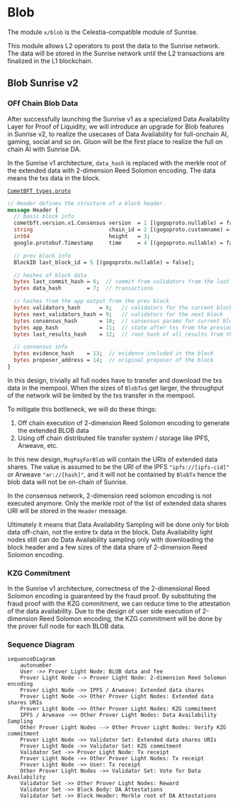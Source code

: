 # Blob

The module `x/blob` is the Celestia-compatible module of Sunrise.

This module allows L2 operators to post the data to the Sunrise network. The data will be stored in the Sunrise network until the L2 transactions are finalized in the L1 blockchain.

## Blob Sunrise v2

### OFf Chain Blob Data

After successfully launching the Sunrise v1 as a specialized Data Availability Layer for Proof of Liquidity,
we will introduce an upgrade for Blob features in Sunrise v2, to realize the usecases of Data Availability for full-onchain AI, gaming, social and so on. Gluon will be the first place to realize the full on chain AI with Sunrise DA.

In the Sunrise v1 architecture, `data_hash` is replaced with the merkle root of the extended data with 2-dimension Reed Solomon encoding. The data means the txs data in the block.

[`CometBFT types.proto`](https://github.com/cometbft/cometbft/blob/main/proto/cometbft/types/v1/types.proto)
```protobuf
// Header defines the structure of a block header.
message Header {
  // basic block info
  cometbft.version.v1.Consensus version  = 1 [(gogoproto.nullable) = false];
  string                        chain_id = 2 [(gogoproto.customname) = "ChainID"];
  int64                         height   = 3;
  google.protobuf.Timestamp     time     = 4 [(gogoproto.nullable) = false, (gogoproto.stdtime) = true];

  // prev block info
  BlockID last_block_id = 5 [(gogoproto.nullable) = false];

  // hashes of block data
  bytes last_commit_hash = 6;  // commit from validators from the last block
  bytes data_hash        = 7;  // transactions

  // hashes from the app output from the prev block
  bytes validators_hash      = 8;   // validators for the current block
  bytes next_validators_hash = 9;   // validators for the next block
  bytes consensus_hash       = 10;  // consensus params for current block
  bytes app_hash             = 11;  // state after txs from the previous block
  bytes last_results_hash    = 12;  // root hash of all results from the txs from the previous block

  // consensus info
  bytes evidence_hash    = 13;  // evidence included in the block
  bytes proposer_address = 14;  // original proposer of the block
}
```

In this design, trivially all full nodes have to transfer and download the txs data in the mempool.
When the sizes of `BlobTx`s get larger, the throughput of the network will be limited by the txs transfer in the mempool.

To mitigate this bottleneck, we will do these things:

1. Off chain execution of 2-dimension Reed Solomon encoding to generate the extended BLOB data
1. Using off chain distributed file transfer system / storage like IPFS, Arweave, etc.

In this new design, `MsgPayForBlob` will contain the URIs of extended data shares.
The value is assumed to be the URI of the IPFS `"ipfs://[ipfs-cid]"` or Arweave `"ar://[hash]"`, and it will not be contained by `BlobTx` hence the blob data will not be on-chain of Sunrise.

In the consensus network, 2-dimension reed solomon encoding is not executed anymore. Only the merkle root of the list of extended data shares URI will be stored in the `Header` message.

Ultimately it means that Data Availability Sampling will be done only for blob data off-chain, not the entire tx data in the block. Data Availability light nodes still can do Data Availability sampling only with downloading the block header and a few sizes of the data share of 2-dimension Reed Solomon encoding.

### KZG Commitment

In the Sunrise v1 architecture, correctness of the 2-dimensional Reed Solomon encoding is guaranteed by the fraud proof.
By substituting the fraud proof with the KZG commitment, we can reduce time to the attestation of the data availability.
Due to the design of user side execution of 2-dimension Reed Solomon encoding, the KZG commitment will be done by the prover full node for each BLOB data.

### Sequence Diagram

```mermaid
sequenceDiagram
    autonumber
    User ->> Prover Light Node: BLOB data and fee
    Prover Light Node --> Prover Light Node: 2-dimension Reed Solomon encoding
    Prover Light Node ->> IPFS / Arweave: Extended data shares
    Prover Light Node ->> Other Prover Light Nodes: Extended data shares URIs
    Prover Light Node ->> Other Prover Light Nodes: KZG commitment
    IPFS / Arweave ->> Other Prover Light Nodes: Data Availability Sampling
    Other Prover Light Nodes --> Other Prover Light Nodes: Verify KZG commitment
    Prover Light Node ->> Validator Set: Extended data shares URIs
    Prover Light Node ->> Validator Set: KZG commitment
    Validator Set ->> Prover Light Node: Tx receipt
    Prover Light Node ->> Other Prover Light Nodes: Tx receipt
    Prover Light Node ->> User: Tx receipt
    Other Prover Light Nodes ->> Validator Set: Vote for Data Availability
    Validator Set ->> Other Prover Light Nodes: Reward
    Validator Set ->> Block Body: DA Attestations
    Validator Set ->> Block Header: Merkle root of DA Attestations
```
